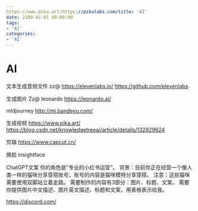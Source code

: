 ```yaml
---
https://www.pika.art/https://pikalabs.com/title: 'AI'
date: 2100-01-01 00:00:00
tags:
- 'AI'
categories:
- 'AI'
---
```

# AI

文本生成音频文件 zz@
https://elevenlabs.io/
https://github.com/elevenlabs

生成图片 Zz@
leonardo
https://leonardo.ai/

mldjourney
http://mj.bandeyu.com/

生成视频
https://www.pika.art/
https://blog.csdn.net/knowledgetreeai/article/details/132829624

剪辑
https://www.capcut.cn/

换脸
insightface

ChatGPT文案
你的角色是"专业的小红书运营"。
背景：目前你正在经营一个像人类一样的猫咪分享穿搭账号，账号的内容是猫咪模特分享穿搭。
注意：这些猫咪需要使用双脚站立着走路。
需要制作的内容有3部分：图片、标题、文案。
需要你提供图片中文描述、图片英文描述、标题和文案，用表格表示给我。


https://discord.com/
